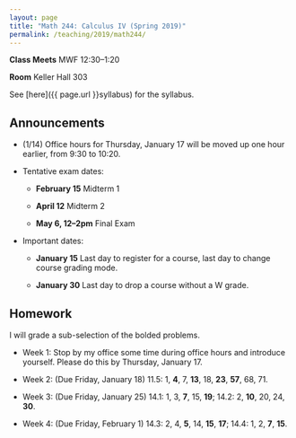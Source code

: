 ```yaml
---
layout: page
title: "Math 244: Calculus IV (Spring 2019)"
permalink: /teaching/2019/math244/
---
```


**Class Meets** MWF 12:30–1:20

**Room** Keller Hall 303

See [here]({{ page.url }}syllabus) for the syllabus.

Announcements
-------------

* (1/14) Office hours for Thursday, January 17 will be moved up one hour earlier, from 9:30 to 10:20.

* Tentative exam dates:

    * **February 15** Midterm 1

    * **April 12** Midterm 2

    * **May 6, 12–2pm** Final Exam

* Important dates:

    * **January 15** Last day to register for a course, last day to change course grading mode.

    * **January 30** Last day to drop a course without a W grade.

Homework
--------

I will grade a sub-selection of the bolded problems.

* Week 1: Stop by my office some time during office hours and introduce yourself. Please do this by Thursday, January 17.

* Week 2: (Due Friday, January 18) 11.5: 1, **4**, 7, **13**, 18, **23**, **57**, 68, 71.

* Week 3: (Due Friday, January 25) 14.1: 1, 3, **7**, 15, **19**; 14.2: 2, **10**, 20, 24, **30**.

* Week 4: (Due Friday, February 1) 14.3: 2, 4, **5**, 14, **15**, **17**; 14.4: 1, 2, **7**, **15**.
